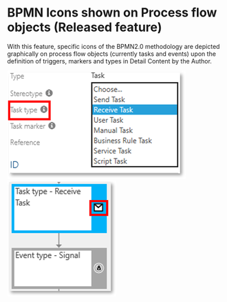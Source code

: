 # BPMN Icons shown on Process flow objects (Released feature) 

With this feature, specific icons of the BPMN2.0 methodology are depicted graphically on process flow objects (currently tasks and events) upon the definition of triggers, markers and types in Detail Content by the Author.

![screen](../media/BPMNIcons.png)          ![screen](../media/BPMNIcons2.png)  
